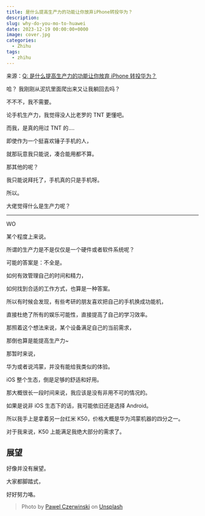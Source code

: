 ```yaml
---
title: 是什么提高生产力的功能让你放弃iPhone转投华为？
description:
slug: why-do-you-mo-to-huawei
date: 2023-12-19 00:00:00+0000
image: cover.jpg
categories:
  - Zhihu
tags:
  - zhihu
---
```


来源：[Q: 是什么提高生产力的功能让你放弃 iPhone 转投华为？](https://www.zhihu.com/question/636723264)

哈？
我刚刚从泥坑里面爬出来又让我躺回去吗？

不不不，我不需要。

论手机生产力，我觉得没人比老罗的 TNT 更懂吧。

而我，是真的用过 TNT 的....

即使作为一个挺喜欢锤子手机的人，

就那玩意我只能说，凑合能用都不算。

那其他的呢？

我只能说拜托了，手机真的只是手机呀。

所以。

大佬觉得什么是生产力呢？

---

WO

某个程度上来说。

所谓的生产力是不是仅仅是一个硬件或者软件系统呢？

可能的答案是：不全是。

如何有效管理自己的时间和精力，

如何找到合适的工作方式，也算是一种答案。

所以有时候会发现，有些考研的朋友喜欢把自己的手机换成功能机，

直接杜绝了所有的娱乐可能性，直接提高了自己的学习效率。

那照着这个想法来说，某个设备满足自己的当前需求，

那倒也算是能提高生产力~

那暂时来说，

华为或者说鸿蒙，并没有能给我类似的体验。

iOS 整个生态，倒是足够的舒适和好用。

那大概很长一段时间来说，我应该是没有非用不可的情况的。

如果是说非 iOS 生态下的话，我可能依旧还是选择 Android。

所以我手上是拿着另一台红米 K50，价格大概是华为鸿蒙机器的四分之一。

对于我来说，K50 上能满足我绝大部分的需求了。

## 展望

好像并没有展望。

大家都脚踏式，

好好努力咯。

> Photo by [Pawel Czerwinski](https://unsplash.com/@pawel_czerwinski) on [Unsplash](https://unsplash.com/)
